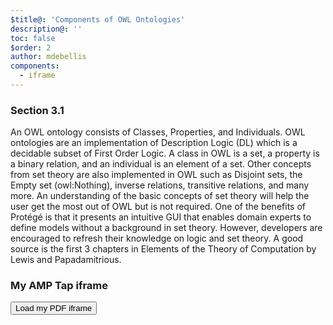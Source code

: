 ```yaml
---
$title@: 'Components of OWL Ontologies'
description@: ''
toc: false
$order: 2
author: mdebellis
components:
  - iframe
---
```


### Section 3.1

An OWL ontology consists of Classes, Properties, and Individuals.
OWL ontologies are an implementation of Description Logic (DL) which is a decidable subset of First Order Logic.
A class in OWL is a set, a property is a binary relation, and an individual is an element of a set.
Other concepts from set theory are also implemented in OWL such as Disjoint sets, the Empty set (owl:Nothing), inverse relations, transitive relations, and many more.
An understanding of the basic concepts of set theory will help the user get the most out of OWL but is not required.
One of the benefits of Protégé is that it presents an intuitive GUI that enables domain experts to define models without a background in set theory.
However, developers are encouraged to refresh their knowledge on logic and set theory.
A good source is the first 3 chapters in Elements of the Theory of Computation by Lewis and Papadamitrious.

<div class="wrapper">
  <h3>My AMP Tap iframe</h3>
  <button type="button" on="tap:AMP.setState({ myIframeUrl: 'https://docs.google.com/gview?url=http%3A%2F%2Fwww.pdf995.com%2Fsamples%2Fpdf.pdf&embedded=true' })" [hidden]="myIframeUrl">Load my PDF iframe</button>
  <amp-iframe sandbox="allow-scripts allow-same-origin" src="https://google.com/" width="1" height="1" layout="responsive" [src]="myIframeUrl" [hidden]="!myIframeUrl" hidden>
  <amp-img placeholder layout="fill"
  src="https://ontomatica.io/static/image/oscars_placeholder_1.png"></amp-img>
  </amp-iframe>
</div>
